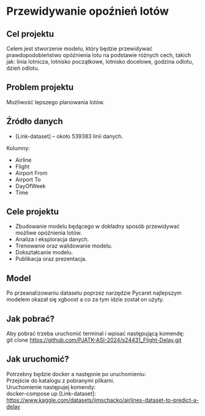 ﻿# Przewidywanie opoźnień lotów
## Cel projektu
 Celem jest stworzenie modelu, który będzie przewidywać prawdopodobieństwo opóźnienia lotu na podstawie różnych cech, takich jak: linia lotnicza, lotnisko początkowe, lotnisko docelowe, godzina odlotu, dzień odlotu.
## Problem projektu
 Możliwość lepszego planowania lotów.
## Źródło danych
- [Link-dataset] – około 539383 linii danych.
    
Kolumny:  
- Airline  
- Flight  
- Airport From  
- Airport To  
- DayOfWeek  
- Time  
## Cele projektu
 - Zbudowanie modelu będącego w dokładny sposób przewidywać możliwe opóźnienia lotów.  
 - Analiza i eksploracja danych.  
 - Trenowanie oraz walidowanie modelu.  
 - Dokształcanie modelu.  
 -  Publikacja oraz prezentacja.


## Model  
Po przeanalizowaniu datasetu poprzez narzędzie Pycaret najlepszym modelem okazał się xgboost a co za tym idzie został on użyty.  

## Jak pobrać?
Aby pobrać trzeba uruchomić terminal i wpisać następującą komendę:  
git clone https://github.com/PJATK-ASI-2024/s24431_Flight-Delay.git

## Jak uruchomić?
Potrzebny będzie docker a następnie po uruchomieniu:  
Przejście do katalogu z pobranymi plikami.  
Uruchomienie następujej komendy:  
docker-compose up
[Link-dataset]: https://www.kaggle.com/datasets/jimschacko/airlines-dataset-to-predict-a-delay
